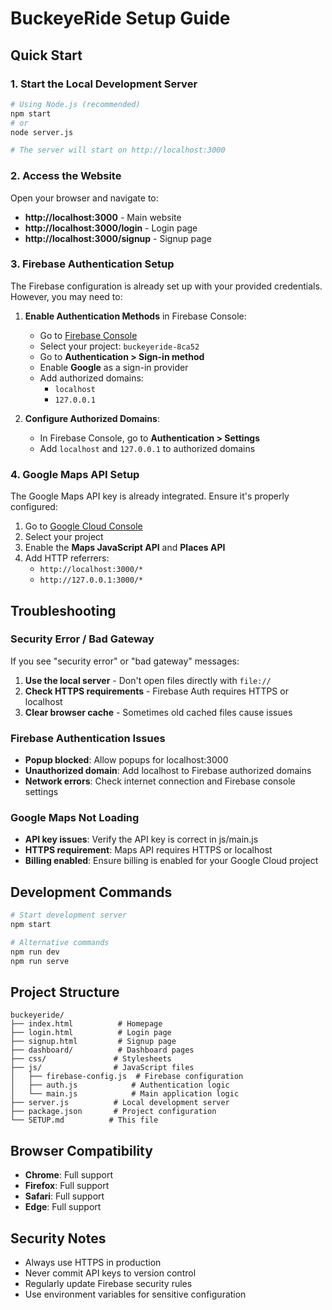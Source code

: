 # BuckeyeRide Setup Guide

## Quick Start

### 1. Start the Local Development Server

```bash
# Using Node.js (recommended)
npm start
# or
node server.js

# The server will start on http://localhost:3000
```

### 2. Access the Website

Open your browser and navigate to:
- **http://localhost:3000** - Main website
- **http://localhost:3000/login** - Login page
- **http://localhost:3000/signup** - Signup page

### 3. Firebase Authentication Setup

The Firebase configuration is already set up with your provided credentials. However, you may need to:

1. **Enable Authentication Methods** in Firebase Console:
   - Go to [Firebase Console](https://console.firebase.google.com/)
   - Select your project: `buckeyeride-8ca52`
   - Go to **Authentication > Sign-in method**
   - Enable **Google** as a sign-in provider
   - Add authorized domains:
     - `localhost`
     - `127.0.0.1`

2. **Configure Authorized Domains**:
   - In Firebase Console, go to **Authentication > Settings**
   - Add `localhost` and `127.0.0.1` to authorized domains

### 4. Google Maps API Setup

The Google Maps API key is already integrated. Ensure it's properly configured:

1. Go to [Google Cloud Console](https://console.cloud.google.com/)
2. Select your project
3. Enable the **Maps JavaScript API** and **Places API**
4. Add HTTP referrers:
   - `http://localhost:3000/*`
   - `http://127.0.0.1:3000/*`

## Troubleshooting

### Security Error / Bad Gateway
If you see "security error" or "bad gateway" messages:
1. **Use the local server** - Don't open files directly with `file://`
2. **Check HTTPS requirements** - Firebase Auth requires HTTPS or localhost
3. **Clear browser cache** - Sometimes old cached files cause issues

### Firebase Authentication Issues
- **Popup blocked**: Allow popups for localhost:3000
- **Unauthorized domain**: Add localhost to Firebase authorized domains
- **Network errors**: Check internet connection and Firebase console settings

### Google Maps Not Loading
- **API key issues**: Verify the API key is correct in js/main.js
- **HTTPS requirement**: Maps API requires HTTPS or localhost
- **Billing enabled**: Ensure billing is enabled for your Google Cloud project

## Development Commands

```bash
# Start development server
npm start

# Alternative commands
npm run dev
npm run serve
```

## Project Structure

```
buckeyeride/
├── index.html          # Homepage
├── login.html          # Login page
├── signup.html         # Signup page
├── dashboard/          # Dashboard pages
├── css/               # Stylesheets
├── js/                # JavaScript files
│   ├── firebase-config.js  # Firebase configuration
│   ├── auth.js            # Authentication logic
│   └── main.js            # Main application logic
├── server.js          # Local development server
├── package.json       # Project configuration
└── SETUP.md          # This file
```

## Browser Compatibility

- **Chrome**: Full support
- **Firefox**: Full support
- **Safari**: Full support
- **Edge**: Full support

## Security Notes

- Always use HTTPS in production
- Never commit API keys to version control
- Regularly update Firebase security rules
- Use environment variables for sensitive configuration
